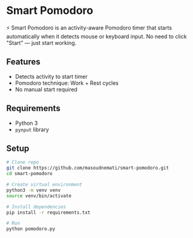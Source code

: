 # Smart Pomodoro

⚡ Smart Pomodoro is an activity-aware Pomodoro timer that starts automatically when it detects mouse or keyboard input. No need to click "Start" — just start working.

## Features

- Detects activity to start timer
- Pomodoro technique: Work + Rest cycles
- No manual start required

## Requirements

- Python 3
- `pynput` library

## Setup

```bash
# Clone repo
git clone https://github.com/masoudnemati/smart-pomodoro.git
cd smart-pomodoro

# Create virtual environment
python3 -m venv venv
source venv/bin/activate

# Install dependencies
pip install -r requirements.txt

# Run
python pomodoro.py
```
